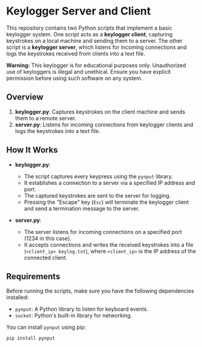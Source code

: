 # Keylogger Server and Client

This repository contains two Python scripts that implement a basic keylogger system. One script acts as a **keylogger client**, capturing keystrokes on a local machine and sending them to a server. The other script is a **keylogger server**, which listens for incoming connections and logs the keystrokes received from clients into a text file.

**Warning:** This keylogger is for educational purposes only. Unauthorized use of keyloggers is illegal and unethical. Ensure you have explicit permission before using such software on any system.

## Overview

1. **keylogger.py**: Captures keystrokes on the client machine and sends them to a remote server.
2. **server.py**: Listens for incoming connections from keylogger clients and logs the keystrokes into a text file.

## How It Works

- **keylogger.py**:
  - The script captures every keypress using the `pynput` library.
  - It establishes a connection to a server via a specified IP address and port.
  - The captured keystrokes are sent to the server for logging.
  - Pressing the "Escape" key (`Esc`) will terminate the keylogger client and send a termination message to the server.

- **server.py**:
  - The server listens for incoming connections on a specified port (1234 in this case).
  - It accepts connections and writes the received keystrokes into a file (`<client_ip> keylog.txt`), where `<client_ip>` is the IP address of the connected client.

## Requirements

Before running the scripts, make sure you have the following dependencies installed:

- `pynput`: A Python library to listen for keyboard events.
- `socket`: Python's built-in library for networking.

You can install `pynput` using pip:

```bash
pip install pynput
